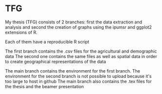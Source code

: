 # TFG

My thesis (TFG) consists of 2 branches: first the data extraction and analysis and second the creation of graphs using the ipumsr and ggplot2 extensions of R.

Each of them have a reproducible R script

The first branch contains the .csv files for the agricultural and demographic data
The second one contains the same files as well as spatial data in order to create geographical representations of the data

The main branch contains the environment for the first branch. The environment for the second branch is not possible to upload because it's too large to host in github
The main branch also contains the .tex files for the thesis and the beamer presentation
